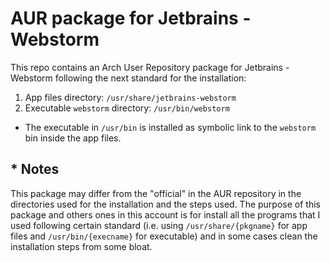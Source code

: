 # AUR package for Jetbrains - Webstorm
This repo contains an Arch User Repository package for Jetbrains - Webstorm following the next standard for the installation:

1. App files directory: `/usr/share/jetbrains-webstorm`
2. Executable `webstorm` directory: `/usr/bin/webstorm`

* The executable in `/usr/bin` is installed as symbolic link to the `webstorm` bin inside the app files.

## * Notes

This package may differ from the "official" in the AUR repository in the directories used for the installation and the steps used. The purpose of this package and others 
ones in this account is for install all the programs that I used following certain standard (i.e. using `/usr/share/{pkgname}` for app files and `/usr/bin/{execname}`
for executable) and in some cases clean the installation steps from some bloat.

